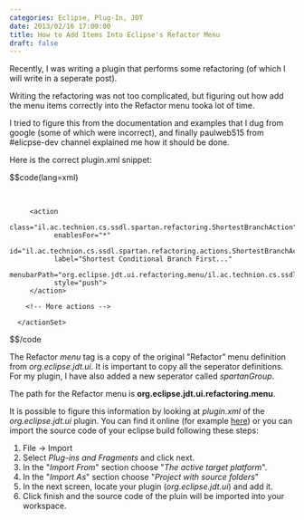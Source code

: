 ```yaml
---
categories: Eclipse, Plug-In, JDT
date: 2013/02/16 17:00:00
title: How to Add Items Into Eclipse's Refactor Menu
draft: false
---
```


Recently, I was writing a plugin that performs some refactoring (of which I will write in a seperate post). 

Writing the refactoring was not too complicated, but figuring out how add the menu items correctly into the Refactor menu tooka lot of time.

I tried to figure this from the documentation and examples that I dug from google (some of which were incorrect), and finally paulweb515 from #elicpse-dev channel explained me how it should be done. 
 
Here is the correct plugin.xml snippet:

$$code(lang=xml)


<?xml version="1.0" encoding="UTF-8"?>
<?eclipse version="3.2"?>
<plugin>

<extension
         point="org.eclipse.ui.actionSets">
      <actionSet
            description="Spartan Refactoring Actions"
            id="il.ac.technion.cs.ssdl.spartan.refactoring.actionSet"
            label="Spartanization"
            visible="true">
 		<menu
               label="Refactor"
               path="edit"
               id="org.eclipse.jdt.ui.refactoring.menu">
            <separator name="undoRedoGroup"/>
            <separator name="reorgGroup"/>
            <separator name="codingGroup"/>
            <separator name="reorgGroup2"/>
            <separator name="typeGroup"/>
            <separator name="typeGroup2"/>
            <separator name="codingGroup2"/>
            <separator name="typeGroup3"/>
            <separator name="spartanGroup"/>
            <separator name="scriptGroup"/>
		</menu>
	  	<menu
               id="il.ac.technion.cs.ssdl.spartan.refactoring.menu"
               label="Spartanization"
               path="org.eclipse.jdt.ui.refactoring.menu/spartanGroup">
            <separator name="group" />    
		</menu>

         <action
               class="il.ac.technion.cs.ssdl.spartan.refactoring.ShortestBranchAction"
               enablesFor="*"
               id="il.ac.technion.cs.ssdl.spartan.refactoring.actions.ShortestBranchAction"
               label="Shortest Conditional Branch First..."  
               menubarPath="org.eclipse.jdt.ui.refactoring.menu/il.ac.technion.cs.ssdl.spartan.refactoring.menu/group"
               style="push">
         </action>        
		 
		<!-- More actions -->
      
	  </actionSet>
   </extension>
</plugin>

$$/code

The Refactor *menu* tag is a copy of the original "Refactor" menu definition from *org.eclipse.jdt.ui*. It is important to copy all the seperator definitions. For my plugin, I have also added a new seperator called *spartanGroup*.

The path for the Refactor menu is **org.eclipse.jdt.ui.refactoring.menu**.

It is possible to figure this information by looking at *plugin.xml* of the *org.eclipse.jdt.ui* plugin. You can find it online (for example [here](http://grepcode.com/file_/repository.grepcode.com/java/eclipse.org/3.6.1/org.eclipse.jdt/ui/3.6.1/plugin.xml/?v=source)) or you can import the source code of your eclipse build following these steps:

1. File -> Import
2. Select *Plug-ins and Fragments* and click next.
3. In the "*Import From*" section choose "*The active target platform*". 
4. In the "*Import As*" section choose "*Project with source folders*"
5. In the next screen, locate your plugin (*org.eclipse.jdt.ui*) and add it.
6. Click finish and the source code of the pluin will be imported into your workspace.


